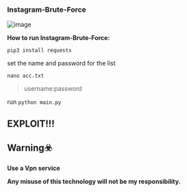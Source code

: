 ### Instagram-Brute-Force
![image](https://techcrunch.com/wp-content/uploads/2018/07/Instagram-two-factor-authentication.png?w=730)

<b> How to run Instagram-Brute-Force: </b>
```
pip3 install requests
```
set the name and password for the list 
```
nano acc.txt
```
> username:password
> 

run ```python main.py```

## EXPLOIT!!!

## Warning☣️

<b> Use a Vpn service </b>

<b> Any misuse of this technology will not be my responsibility. </b>

